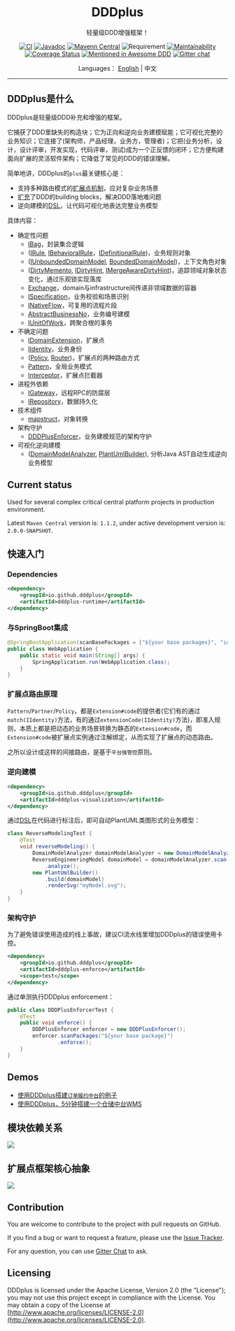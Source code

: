 <h1 align="center">DDDplus</h1>

<div align="center">

轻量级DDD增强框架！

[![CI](https://github.com/funkygao/cp-ddd-framework/workflows/CI/badge.svg?branch=master)](https://github.com/funkygao/cp-ddd-framework/actions?query=branch%3Amaster+workflow%3ACI)
[![Javadoc](https://img.shields.io/badge/javadoc-Reference-blue.svg)](https://funkygao.github.io/cp-ddd-framework/doc/apidocs/)
[![Mavenn Central](https://img.shields.io/maven-central/v/io.github.dddplus/dddplus.svg?label=Maven%20Central)](https://search.maven.org/search?q=g:io.github.dddplus)
![Requirement](https://img.shields.io/badge/JDK-8+-blue.svg)
[![Maintainability](https://api.codeclimate.com/v1/badges/84b05607593179e62374/maintainability)](https://codeclimate.com/github/funkygao/cp-ddd-framework/maintainability)
[![Coverage Status](https://img.shields.io/codecov/c/github/funkygao/cp-ddd-framework.svg)](https://codecov.io/gh/funkygao/cp-ddd-framework)
[![Mentioned in Awesome DDD](https://awesome.re/mentioned-badge.svg)](https://github.com/heynickc/awesome-ddd#jvm)
[![Gitter chat](https://img.shields.io/badge/gitter-join%20chat%20%E2%86%92-brightgreen.svg)](https://gitter.im/cp-ddd-framework/community)

</div>

<div align="center">

Languages： [English](README.md) | 中文
</div>

----

## DDDplus是什么

DDDplus是轻量级DDD补充和增强的框架。

它捕获了DDD里缺失的构造块；它为正向和逆向业务建模赋能；它可视化完整的业务知识；它连接了(架构师，产品经理，业务方，管理者)；它把(业务分析，设计，设计评审，开发实现，代码评审，测试)成为一个正反馈的闭环；它方便构建面向扩展的灵活软件架构；它降低了常见的DDD的错误理解。

简单地讲，DDDplus的`plus`最关键核心是：
- 支持多种路由模式的[扩展点机制](/dddplus-spec/src/main/java/io/github/dddplus/ext)，应对复杂业务场景
- [扩充](/dddplus-spec/src/main/java/io/github/dddplus/model)了DDD的building blocks，解决DDD落地难问题
- 逆向建模的[DSL](/dddplus-spec/src/main/java/io/github/dddplus/dsl)，让代码可视化地表达完整业务模型

具体内容：
- 确定性问题
   - [IBag](/dddplus-spec/src/main/java/io/github/dddplus/model/IBag.java)，封装集合逻辑
   - ([IRule](/dddplus-spec/src/main/java/io/github/dddplus/model/IRule.java), [IBehavioralRule](/dddplus-spec/src/main/java/io/github/dddplus/model/IBehavioralRule.java)，[IDefinitionalRule](/dddplus-spec/src/main/java/io/github/dddplus/model/IDefinitionalRule.java))，业务规则对象
   - ([IUnboundedDomainModel](/dddplus-spec/src/main/java/io/github/dddplus/model/IUnboundedDomainModel.java), [BoundedDomainModel](/dddplus-spec/src/main/java/io/github/dddplus/model/BoundedDomainModel.java))，上下文角色对象
   - ([DirtyMemento](/dddplus-runtime/src/main/java/io/github/dddplus/buddy/DirtyMemento.java), [IDirtyHint](/dddplus-runtime/src/main/java/io/github/dddplus/buddy/IDirtyHint.java), [IMergeAwareDirtyHint](/dddplus-runtime/src/main/java/io/github/dddplus/buddy/IMergeAwareDirtyHint.java))，追踪领域对象状态变化，通过乐观锁实现落库
   - [Exchange](/dddplus-runtime/src/main/java/io/github/dddplus/buddy/Exchange.java)，domain与infrastructure间传递非领域数据的容器
   - [ISpecification](/dddplus-runtime/src/main/java/io/github/dddplus/buddy/specification/ISpecification.java)，业务校验和场景识别
   - [INativeFlow](/dddplus-spec/src/main/java/io/github/dddplus/model/INativeFlow.java)，可复用的流程片段
   - [AbstractBusinessNo](/dddplus-runtime/src/main/java/io/github/dddplus/buddy/vo/AbstractBusinessNo.java)，业务编号建模
   - [IUnitOfWork](/dddplus-spec/src/main/java/io/github/dddplus/model/IUnitOfWork.java)，跨聚合根的事务
- 不确定问题
   - [IDomainExtension](/dddplus-spec/src/main/java/io/github/dddplus/ext/IDomainExtension.java)，扩展点
   - [IIdentity](/dddplus-spec/src/main/java/io/github/dddplus/model/IIdentity.java)，业务身份
   - ([Policy](/dddplus-spec/src/main/java/io/github/dddplus/ext/IPolicy.java), [Router](/dddplus-runtime/src/main/java/io/github/dddplus/runtime/BaseRouter.java))，扩展点的两种路由方式
   - [Pattern](/dddplus-runtime/src/main/java/io/github/dddplus/annotation/Pattern.java)，全局业务模式
   - [Interceptor](/dddplus-runtime/src/main/java/io/github/dddplus/annotation/Interceptor.java)，扩展点拦截器
- 进程外依赖
   - [IGateway](/dddplus-spec/src/main/java/io/github/dddplus/model/IGateway.java)，远程RPC的防腐层
   - [IRepository](/dddplus-spec/src/main/java/io/github/dddplus/model/IRepository.java)，数据持久化
- 技术组件
   - [mapstruct](https://mapstruct.org/)，对象转换
- 架构守护
   - [DDDPlusEnforcer](/dddplus-enforce/src/main/java/io/github/dddplus/DDDPlusEnforcer.java)，业务建模规范的架构守护
- 可视化逆向建模
   - ([DomainModelAnalyzer](/dddplus-spec/src/main/java/io/github/dddplus/dsl/package-info.java), [PlantUmlBuilder](/dddplus-visualization/src/main/java/io/github/dddplus/ast/view/PlantUmlBuilder.java)), 分析Java AST自动生成逆向业务模型

## Current status

Used for several complex critical central platform projects in production environment.

Latest `Maven Central` version is: `1.1.2`, under active development version is: `2.0.0-SNAPSHOT`.

## 快速入门

### Dependencies

```xml
<dependency>
    <groupId>io.github.dddplus</groupId>
    <artifactId>dddplus-runtime</artifactId>
</dependency>
```

### 与SpringBoot集成

```java
@SpringBootApplication(scanBasePackages = {"${your base packages}", "io.github.dddplus"})
public class WebApplication {
    public static void main(String[] args) {
        SpringApplication.run(WebApplication.class);
    }
}
```

### 扩展点路由原理

`Pattern`/`Partner`/`Policy`，都是`Extension#code`的提供者(它们有的通过`match(IIdentity)`方法，有的通过`extensionCode(IIdentity)`方法)，即准入规则，本质上都是把动态的业务场景转换为静态的`Extension#code`，而`Extension#code`被扩展点实例通过注解绑定，从而实现了扩展点的动态路由。

之所以设计成这样的间接路由，是基于`平台强管控`原则。

### 逆向建模

```xml
<dependency>
    <groupId>io.github.dddplus</groupId>
    <artifactId>dddplus-visualization</artifactId>
</dependency>
```

通过[DSL](/dddplus-spec/src/main/java/io/github/dddplus/dsl)在代码进行标注后，即可自动PlantUML类图形式的业务模型：

```java
class ReverseModelingTest {
    @Test
    void reverseModeling() {
        DomainModelAnalyzer domainModelAnalyzer = new DomainModelAnalyzer();
        ReverseEngineeringModel domainModel = domainModelAnalyzer.scan("{your module root}")
            .analyze();
        new PlantUmlBuilder()
            .build(domainModel)
            .renderSvg("myModel.svg");
    }
}
```

### 架构守护

为了避免错误使用造成的线上事故，建议CI流水线里增加DDDplus的错误使用卡控。

```xml
<dependency>
    <groupId>io.github.dddplus</groupId>
    <artifactId>dddplus-enforce</artifactId>
    <scope>test</scope>
</dependency>
```

通过单测执行DDDplus enforcement：

```java
public class DDDPlusEnforcerTest {
    @Test
    public void enforce() {
        DDDPlusEnforcer enforcer = new DDDPlusEnforcer();
        enforcer.scanPackages("${your base package}")
                .enforce();
    }
}
```

## Demos

- [使用DDDplus搭建`订单履约中台`的例子](https://github.com/dddplus/dddplus-demo)
- [使用DDDplus，5分钟搭建一个仓储中台WMS](https://github.com/dddplus/dddplus-archetype-demo)

## 模块依赖关系

![](https://www.plantuml.com/plantuml/svg/ROz12WCX34NtdY8Nc0jqKUOUfGkhcQcWKKmijAUleq8PwYOyacVoNLbqbXAyyhW9I8JizgU0THcDk4XAcHXI92I1cxKs-S8B9pHtq0m7p8HSI5p0vWoUQRNiZfhLSIQz71VjtKVNEDqzTMPFaBQOJJy_UAQ5zwEkuAODLch4XUNQVdS1Ymd9ike9Z_vGVgDnOpexXVtVkjPQWly2)

## 扩展点框架核心抽象

![](http://www.plantuml.com/plantuml/svg/VLJ1JXj13BtxAonwIKGJH7khLX4geH8z8CGFL6RNoOxOp4GURrC4-VTwo6IpoG8vnNvlxFSydhsAIgBjge7uvFoQX5POawysubJPuuAQo3qirbI5ZVFBejWuhV_iujaCLLg6XXUA6b3SibQid72fBdY0DPLFj6HSD-tIUIoANrQCxTWBeFsSLvO5bOotjnLxTVhym34qVrbEyNbOaVCt_vHzjDAdyBqreCU61_dGkFBvBKlU1wMa2-z9rBCCqweiVf1-jyP1oXR0iendTL0KRW9LISePKiIxIyZUfzCKGASKYzV9PE1hW0_c0XqNVs0PAXvbsHVPrSLExnYWf_OXjCQnr6DKeLBn9qNEoSDVg_Xb4UI6ohhhCXgV4fn4_H1-sNVOudd52sgR8-vyFa-ac6ILHcdtHz_7TbOC6yp1c2lIiXvro1Y6hDqGyu0-XFCsGDuMAttEUytNQS9MEXkSJlkJo_nKfLkr_ZWAoviho5WNmtNmIiwp71bEcvEkt_dV9ADqjr_HL8xx_CbabbyJG1QUzm2opM6u5XV4R1-znpXuZTqzNLgNrzaXFaQ_VOf-_nIzEqMt05Vig_GX-Wy0)

## Contribution

You are welcome to contribute to the project with pull requests on GitHub.

If you find a bug or want to request a feature, please use the [Issue Tracker](https://github.com/funkygao/cp-ddd-framework/issues).

For any question, you can use [Gitter Chat](https://gitter.im/cp-ddd-framework/community) to ask.

## Licensing

DDDplus is licensed under the Apache License, Version 2.0 (the "License"); you may not use this project except in compliance with the License. You may obtain a copy of the License at [http://www.apache.org/licenses/LICENSE-2.0](http://www.apache.org/licenses/LICENSE-2.0).
